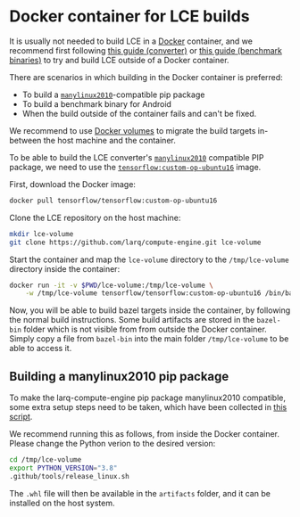 # Docker container for LCE builds

It is usually not needed to build LCE in a [Docker](https://www.docker.com/)
container, and we recommend first following
[this guide (converter)](/compute-engine/build/converter/) or
[this guide (benchmark binaries)](/compute-engine/build/arm/)
to try and build LCE outside of a Docker container.

There are scenarios in which building in the Docker container is preferred:
- To build a [`manylinux2010`](https://www.python.org/dev/peps/pep-0571/)-compatible pip package
- To build a benchmark binary for Android
- When the build outside of the container fails and can't be fixed.

We recommend to use [Docker volumes](https://docs.docker.com/storage/volumes/)
to migrate the build targets in-between the host machine and the container.

To be able to build the LCE converter's
[`manylinux2010`](https://www.python.org/dev/peps/pep-0571/) compatible PIP
package, we need to use the
[`tensorflow:custom-op-ubuntu16`](https://hub.docker.com/r/tensorflow/tensorflow)
image.

First, download the Docker image:

```bash
docker pull tensorflow/tensorflow:custom-op-ubuntu16
```

Clone the LCE repository on the host machine:

```bash
mkdir lce-volume
git clone https://github.com/larq/compute-engine.git lce-volume
```

Start the container and map the `lce-volume` directory to the `/tmp/lce-volume`
directory inside the container:

```bash
docker run -it -v $PWD/lce-volume:/tmp/lce-volume \
    -w /tmp/lce-volume tensorflow/tensorflow:custom-op-ubuntu16 /bin/bash
```

Now, you will be able to build bazel targets inside the container, by following
the normal build instructions. Some build artifacts are stored in the
`bazel-bin` folder which is not visible from from outside the Docker container.
Simply copy a file from `bazel-bin` into the main folder `/tmp/lce-volume` to
be able to access it.

## Building a manylinux2010 pip package

To make the larq-compute-engine pip package manylinux2010 compatible, some
extra setup steps need to be taken, which have been collected in
[this script](https://github.com/larq/compute-engine/blob/master/.github/tools/release_linux.sh).

We recommend running this as follows, from inside the Docker container. Please
change the Python verion to the desired version:

```bash
cd /tmp/lce-volume
export PYTHON_VERSION="3.8"
.github/tools/release_linux.sh
```

The `.whl` file will then be available in the `artifacts` folder, and it can be
installed on the host system.
